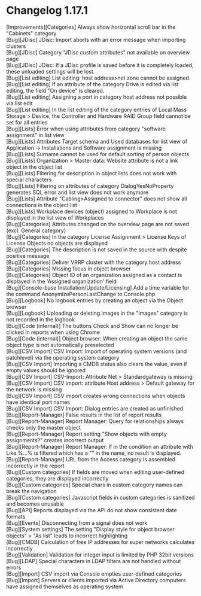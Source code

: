 # Changelog 1.17.1

[Improvements][Categories]                        Always show horizontal scroll bar in the "Cabinets" category<br>
[Bug][JDisc]                                      JDisc: Import aborts with an error message when importing clusters<br>
[Bug][JDisc]                                      Category "JDisc custom attributes" not available on overview page<br>
[Bug][JDisc]                                      JDisc: If a JDisc profile is saved before it is completely loaded, these unloaded settings will be lost.<br>
[Bug][List editing]                               List editing: host address>net zone cannot be assigned<br>
[Bug][List editing]                               If an attribute of the category Drive is edited via list editing, the field "On device" is cleared.<br>
[Bug][List editing]                               Assigning a port in category host address not possible via list edit<br>
[Bug][List editing]                               In the list editing of the category entries of Local Mass Storage > Device, the Controller and Hardware RAID Group field cannot be set for all entries<br>
[Bug][Lists]                                      Error when using attributes from category "software assignment" in list view<br>
[Bug][Lists]                                      Attributes Target schema and Used databases for list view of Application -> Installations and Software assignment is missing<br>
[Bug][Lists]                                      Surname cannot be used for default sorting of person objects<br>
[Bug][Lists]                                      Organization > Master data: Website attribute is not a link object in the object list<br>
[Bug][Lists]                                      Filtering for description in object lists does not work with special characters<br>
[Bug][Lists]                                      Filtering on attributes of category DialogYesNoProperty generates SQL error and list view does not work anymore<br>
[Bug][Lists]                                      Attribute "Cabling>Assigned to connector" does not show all connections in the object list<br>
[Bug][Lists]                                      Workplace devices (object) assigned to Workplace is not displayed in the list view of Workplaces<br>
[Bug][Categories]                                 Attributes changed on the overview page are not saved (excl. General category)<br>
[Bug][Categories]                                 In the category License Assignment > License Keys of License Objects no objects are displayed<br>
[Bug][Categories]                                 The description is not saved in the source with despite positive message<br>
[Bug][Categories]                                 Deliver VRRP cluster with the category host address<br>
[Bug][Categories]                                 Missing focus in object browser<br>
[Bug][Categories]                                 Object ID of an organization assigned as a contact is displayed in the 'Assigned organization' field<br>
[Bug][Console-base Installation/Update/Licensing] Add a time variable for the command AnonymizePersonLastChange to Console.php<br>
[Bug][Logbook]                                    No logbook entries by creating an object via the Object browser<br>
[Bug][Logbook]                                    Uploading or deleting images in the "Images" category is not recorded in the logbook<br>
[Bug][Code (internal)]                            The buttons Check and Show can no longer be clicked in reports when using Chrome<br>
[Bug][Code (internal)]                            Object browser: When creating an object the same object type is not automatically preselected<br>
[Bug][CSV Import]                                 CSV Import: Import of operating system versions (and patchlevel) via the operating system category<br>
[Bug][CSV Import]                                 Importing a CMDB status also clears the value, even if empty values should be ignored<br>
[Bug][CSV Import]                                 CSV-Import: Attribute Net > Standardgateway is missing<br>
[Bug][CSV Import]                                 CSV import: attribute Host address > Default gateway for the network is missing<br>
[Bug][CSV Import]                                 CSV import creates wrong connections when objects have identical port names<br>
[Bug][CSV Import]                                 CSV Import: Dialog entries are created as unfinished<br>
[Bug][Report-Manager]                             False results in the list of report results<br>
[Bug][Report-Manager]                             Report Manager: Query for relationships always checks only the master object<br>
[Bug][Report-Manager]                             Report setting "Show objects with empty assignments?" creates incorrect output<br>
[Bug][Report-Manager]                             Report Manager: If in the condition an attribute with Like %...% is filtered which has a "\" in the name, no result is displayed.<br>
[Bug][Report-Manager]                             URL from the Access category is assembled incorrectly in the report<br>
[Bug][Custom categories]                          If fields are moved when editing user-defined categories, they are displayed incorrectly<br>
[Bug][Custom categories]                          Special chars in custom category names can break the navigation<br>
[Bug][Custom categories]                          Javascript fields in custom categories is sanitized and becomes unusable<br>
[Bug][API]                                        Reports displayed via the API do not show consistent date formats<br>
[Bug][Events]                                     Disconnecting from a signal does not work<br>
[Bug][System settings]                            The setting "Display style for object browser objects" > "As list" leads to incorrect highlighting<br>
[Bug][CMDB]                                       Calculation of free IP addresses for super networks calculates incorrectly<br>
[Bug][Validation]                                 Validation for integer input is limited by PHP 32bit versions<br>
[Bug][LDAP]                                       Special characters in LDAP filters are not handled without errors<br>
[Bug][Import]                                     CSV import via Console empties user-defined categories<br>
[Bug][Import]                                     Servers or clients imported via Active Directory computers have assigned themselves as operating system<br>
